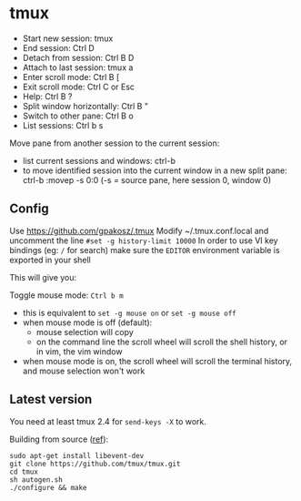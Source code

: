 # tmux

- Start new session: tmux
- End session: Ctrl D
- Detach from session: Ctrl B D
- Attach to last session: tmux a
- Enter scroll mode: Ctrl B [
- Exit scroll mode: Ctrl C or Esc
- Help: Ctrl B ?
- Split window horizontally: Ctrl B "
- Switch to other pane: Ctrl B o
- List sessions: Ctrl b s

Move pane from another session to the current session:

- list current sessions and windows: ctrl-b
- to move identified session into the current window in a new split pane: ctrl-b :movep -s 0:0 (-s = source pane, here session 0, window 0)

## Config

Use https://github.com/gpakosz/.tmux
Modify ~/.tmux.conf.local and uncomment the line `#set -g history-limit 10000`
In order to use VI key bindings (eg: `/` for search) make sure the `EDITOR` environment variable is exported in your shell

This will give you:

Toggle mouse mode: `Ctrl b m`

- this is equivalent to `set -g mouse on` or `set -g mouse off`
- when mouse mode is off (default):
  - mouse selection will copy
  - on the command line the scroll wheel will scroll the shell history, or in vim, the vim window
- when mouse mode is on, the scroll wheel will scroll the terminal history, and mouse selection won't work

## Latest version

You need at least tmux 2.4 for `send-keys -X` to work.

Building from source ([ref](https://github.com/tmux/tmux)):

```
sudo apt-get install libevent-dev
git clone https://github.com/tmux/tmux.git
cd tmux
sh autogen.sh
./configure && make
```
